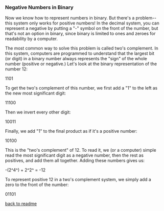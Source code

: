 ### Negative Numbers in Binary

Now we know how to represent numbers in binary. But there's a problem--this system only works for positive numbers! In the decimal system, you can represent a negative by putting a "-" symbol on the front of the number, but that's not an option in binary, since binary is limited to ones and zeroes for readability by a computer.

The most common way to solve this problem is called two's complement. In this system, computers are programmed to understand that the largest bit (or digit) in a binary number always represents the "sign" of the whole number (positive or negative.) Let's look at the binary representation of the number 12:

1101

To get the two's complement of this number, we first add a "1" to the left as the new most significant digit:

11100

Then we invert every other digit:

10011

Finally, we add "1" to the final product as if it's a positive number:

10100

This is the "two's complement" of 12. To read it, we (or a computer) simple read the most significant digit as a negative number, then the rest as positives, and add them all together. Adding these numbers gives us:

-(2^4^) + 2^2^ = -12

To represent positive 12 in a two's complement system, we simply add a zero to the front of the number:

01101

[back to readme](README.md)
